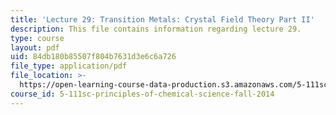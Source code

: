 ```yaml
---
title: 'Lecture 29: Transition Metals: Crystal Field Theory Part II'
description: This file contains information regarding lecture 29.
type: course
layout: pdf
uid: 84db180b85507f804b7631d3e6c6a726
file_type: application/pdf
file_location: >-
  https://open-learning-course-data-production.s3.amazonaws.com/5-111sc-principles-of-chemical-science-fall-2014/84db180b85507f804b7631d3e6c6a726_MIT5_111F14_Lecture29.pdf
course_id: 5-111sc-principles-of-chemical-science-fall-2014
---
```

